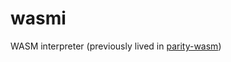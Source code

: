 # wasmi

WASM interpreter (previously lived in [parity-wasm](https://github.com/paritytech/parity-wasm))
